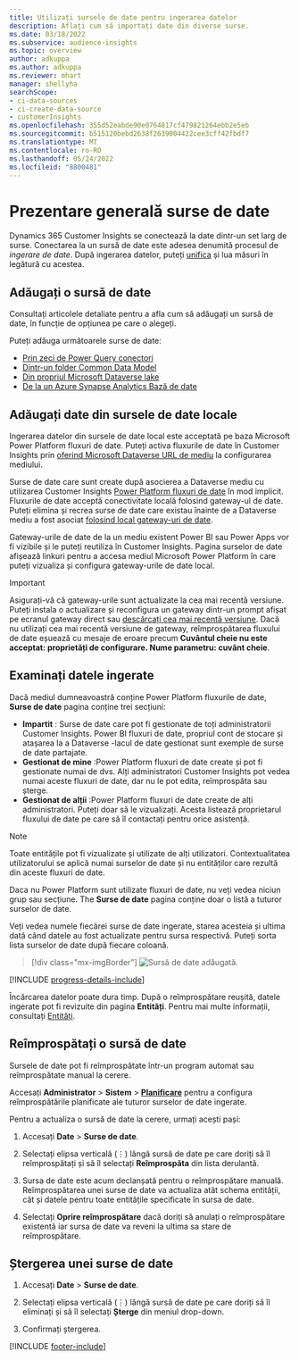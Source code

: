 ```yaml
---
title: Utilizați sursele de date pentru ingerarea datelor
description: Aflați cum să importați date din diverse surse.
ms.date: 03/18/2022
ms.subservice: audience-insights
ms.topic: overview
author: adkuppa
ms.author: adkuppa
ms.reviewer: mhart
manager: shellyha
searchScope:
- ci-data-sources
- ci-create-data-source
- customerInsights
ms.openlocfilehash: 355d52eabde90e0764817cf479821264ebb2e5eb
ms.sourcegitcommit: b515120bebd2638f2639004422cee3cff42fbdf7
ms.translationtype: MT
ms.contentlocale: ro-RO
ms.lasthandoff: 05/24/2022
ms.locfileid: "8800481"
---
```

# <a name="data-sources-overview"></a>Prezentare generală surse de date



Dynamics 365 Customer Insights se conectează la date dintr-un set larg de surse. Conectarea la un sursă de date este adesea denumită procesul de *ingerare de date*. După ingerarea datelor, puteți [unifica](data-unification.md) și lua măsuri în legătură cu acestea.

## <a name="add-a-data-source"></a>Adăugați o sursă de date

Consultați articolele detaliate pentru a afla cum să adăugați un sursă de date, în funcție de opțiunea pe care o alegeți.

Puteți adăuga următoarele surse de date:

- [Prin zeci de Power Query conectori](connect-power-query.md)
- [Dintr-un folder Common Data Model](connect-common-data-model.md)
- [Din propriul Microsoft Dataverse lake](connect-dataverse-managed-lake.md)
- [De la un Azure Synapse Analytics Bază de date](connect-synapse.md)

## <a name="add-data-from-on-premises-data-sources"></a>Adăugați date din sursele de date locale

Ingerarea datelor din sursele de date local este acceptată pe baza Microsoft Power Platform fluxuri de date. Puteți activa fluxurile de date în Customer Insights prin [oferind Microsoft Dataverse URL de mediu](create-environment.md) la configurarea mediului.

Surse de date care sunt create după asocierea a Dataverse mediu cu utilizarea Customer Insights [Power Platform fluxuri de date](/power-query/dataflows/overview-dataflows-across-power-platform-dynamics-365) în mod implicit. Fluxurile de date acceptă conectivitate locală folosind gateway-ul de date. Puteți elimina și recrea surse de date care existau înainte de a Dataverse mediu a fost asociat [folosind local gateway-uri de date](/data-integration/gateway/service-gateway-app).

Gateway-urile de date de la un mediu existent Power BI sau Power Apps vor fi vizibile și le puteți reutiliza în Customer Insights. Pagina surselor de date afișează linkuri pentru a accesa mediul Microsoft Power Platform în care puteți vizualiza și configura gateway-urile de date local.

> [!IMPORTANT]
> Asigurați-vă că gateway-urile sunt actualizate la cea mai recentă versiune. Puteți instala o actualizare și reconfigura un gateway dintr-un prompt afișat pe ecranul gateway direct sau [descărcați cea mai recentă versiune](https://powerapps.microsoft.com/downloads/). Dacă nu utilizați cea mai recentă versiune de gateway, reîmprospătarea fluxului de date eșuează cu mesaje de eroare precum **Cuvântul cheie nu este acceptat: proprietăți de configurare. Nume parametru: cuvânt cheie**.

## <a name="review-ingested-data"></a>Examinați datele ingerate
Dacă mediul dumneavoastră conține Power Platform fluxurile de date, **Surse de date** pagina conține trei secțiuni: 
- **Impartit** : Surse de date care pot fi gestionate de toți administratorii Customer Insights. Power BI fluxuri de date, propriul cont de stocare și atașarea la a Dataverse -lacul de date gestionat sunt exemple de surse de date partajate.
- **Gestionat de mine** :Power Platform fluxuri de date create și pot fi gestionate numai de dvs. Alți administratori Customer Insights pot vedea numai aceste fluxuri de date, dar nu le pot edita, reîmprospăta sau șterge.
- **Gestionat de alții** :Power Platform fluxuri de date create de alți administratori. Puteți doar să le vizualizați. Acesta listează proprietarul fluxului de date pe care să îl contactați pentru orice asistență.
> [!NOTE]
> Toate entitățile pot fi vizualizate și utilizate de alți utilizatori. Contextualitatea utilizatorului se aplică numai surselor de date și nu entităților care rezultă din aceste fluxuri de date.

Daca nu Power Platform sunt utilizate fluxuri de date, nu veți vedea niciun grup sau secțiune. The **Surse de date** pagina conține doar o listă a tuturor surselor de date.

Veți vedea numele fiecărei surse de date ingerate, starea acesteia și ultima dată când datele au fost actualizate pentru sursa respectivă. Puteți sorta lista surselor de date după fiecare coloană.

> [!div class="mx-imgBorder"]
> ![Sursă de date adăugată.](media/configure-data-datasource-added.png "Sursă de date adăugată")

[!INCLUDE [progress-details-include](includes/progress-details-pane.md)]

Încărcarea datelor poate dura timp. După o reîmprospătare reușită, datele ingerate pot fi revizuite din pagina **Entități**. Pentru mai multe informații, consultați [Entități](entities.md).

## <a name="refresh-a-data-source"></a>Reîmprospătați o sursă de date

Sursele de date pot fi reîmprospătate într-un program automat sau reîmprospătate manual la cerere. 

Accesați **Administrator** > **Sistem** > [**Planificare**](system.md#schedule-tab) pentru a configura reîmprospătările planificate ale tuturor surselor de date ingerate.

Pentru a actualiza o sursă de date la cerere, urmați acești pași:

1. Accesați **Date** > **Surse de date**.

2. Selectați elipsa verticală (&vellip;) lângă sursă de date pe care doriți să îl reîmprospătați și să îl selectați **Reîmprospăta** din lista derulantă.

3. Sursa de date este acum declanșată pentru o reîmprospătare manuală. Reîmprospătarea unei surse de date va actualiza atât schema entității, cât și datele pentru toate entitățile specificate în sursa de date.

4. Selectați **Oprire reîmprospătare** dacă doriți să anulați o reîmprospătare existentă iar sursa de date va reveni la ultima sa stare de reîmprospătare.

## <a name="delete-a-data-source"></a>Ștergerea unei surse de date

1. Accesați **Date** > **Surse de date**.

2. Selectați elipsa verticală (&vellip;) lângă sursă de date pe care doriți să îl eliminați și să îl selectați **Șterge** din meniul drop-down.

3. Confirmați ștergerea.


[!INCLUDE [footer-include](includes/footer-banner.md)]
